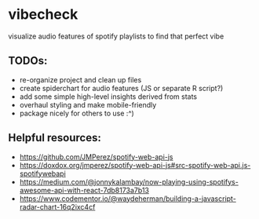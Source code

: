 # vibecheck
visualize audio features of spotify playlists to find that perfect vibe

## TODOs:
* re-organize project and clean up files
* create spiderchart for audio features (JS or separate R script?)
* add some simple high-level insights derived from stats
* overhaul styling and make mobile-friendly
* package nicely for others to use :^)

## Helpful resources:
* https://github.com/JMPerez/spotify-web-api-js
* https://doxdox.org/jmperez/spotify-web-api-js#src-spotify-web-api.js-spotifywebapi
* https://medium.com/@jonnykalambay/now-playing-using-spotifys-awesome-api-with-react-7db8173a7b13
* https://www.codementor.io/@waydeherman/building-a-javascript-radar-chart-16q2ixc4cf
